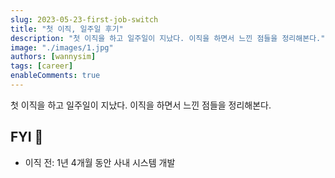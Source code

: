 ```yaml
---
slug: 2023-05-23-first-job-switch
title: "첫 이직, 일주일 후기"
description: "첫 이직을 하고 일주일이 지났다. 이직을 하면서 느낀 점들을 정리해본다."
image: "./images/1.jpg"
authors: [wannysim]
tags: [career]
enableComments: true
---
```


첫 이직을 하고 일주일이 지났다. 이직을 하면서 느낀 점들을 정리해본다.

<!-- truncate -->

## FYI 📌

- 이직 전: 1년 4개월 동안 사내 시스템 개발
